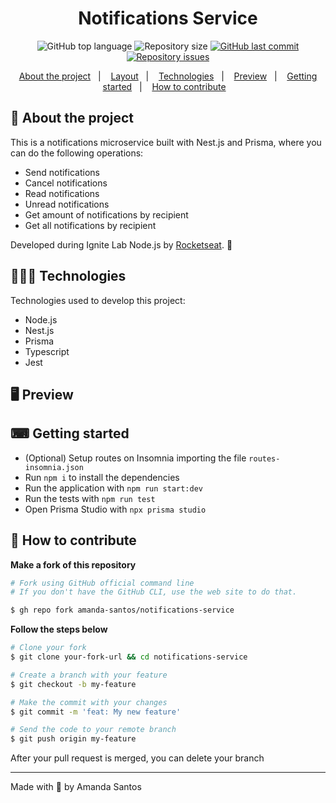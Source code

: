 <h1 align="center">
  Notifications Service
</h1>

<p align="center">
  <img alt="GitHub top language" src="https://img.shields.io/github/languages/top/amanda-santos/notifications-service">

  <img alt="Repository size" src="https://img.shields.io/github/repo-size/amanda-santos/notifications-service">

  <a href="https://github.com/amanda-santos/notifications-service/commits/master">
    <img alt="GitHub last commit" src="https://img.shields.io/github/last-commit/amanda-santos/notifications-service">
  </a>

  <a href="https://github.com/amanda-santos/notifications-service/issues">
    <img alt="Repository issues" src="https://img.shields.io/github/issues/amanda-santos/notifications-service">
  </a>
</p>

<p align="center">
  <a href="#-about-the-project">About the project</a>&nbsp;&nbsp;&nbsp;|&nbsp;&nbsp;&nbsp;
  <a href="#-layout">Layout</a>&nbsp;&nbsp;&nbsp;|&nbsp;&nbsp;&nbsp;
  <a href="#-technologies">Technologies</a>&nbsp;&nbsp;&nbsp;|&nbsp;&nbsp;&nbsp;
  <a href="#-preview">Preview</a>&nbsp;&nbsp;&nbsp;|&nbsp;&nbsp;&nbsp;
  <a href="#-getting-started">Getting started</a>&nbsp;&nbsp;&nbsp;|&nbsp;&nbsp;&nbsp;
  <a href="#-how-to-contribute">How to contribute</a>&nbsp;&nbsp;&nbsp;
</p>

## 📝 About the project

<p>
This is a notifications microservice built with Nest.js and Prisma, where you can do the following operations:

- Send notifications
- Cancel notifications
- Read notifications
- Unread notifications
- Get amount of notifications by recipient 
- Get all notifications by recipient
</p>

<p>
Developed during Ignite Lab Node.js by <a href="https://rocketseat.com.br/">Rocketseat</a>. 🚀
</p>

## 👩🏻‍💻 Technologies

Technologies used to develop this project:

- Node.js
- Nest.js
- Prisma
- Typescript
- Jest

## 🖥 Preview



## ⌨ Getting started

- (Optional) Setup routes on Insomnia importing the file `routes-insomnia.json`
- Run `npm i` to install the dependencies
- Run the application with `npm run start:dev`
- Run the tests with `npm run test`
- Open Prisma Studio with `npx prisma studio`

## 🤔 How to contribute

**Make a fork of this repository**

```bash
# Fork using GitHub official command line
# If you don't have the GitHub CLI, use the web site to do that.

$ gh repo fork amanda-santos/notifications-service
```

**Follow the steps below**

```bash
# Clone your fork
$ git clone your-fork-url && cd notifications-service

# Create a branch with your feature
$ git checkout -b my-feature

# Make the commit with your changes
$ git commit -m 'feat: My new feature'

# Send the code to your remote branch
$ git push origin my-feature
```

After your pull request is merged, you can delete your branch

---

Made with 💜 by Amanda Santos
